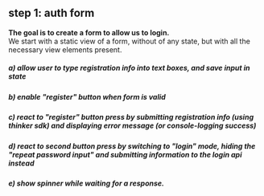 ## step 1: auth form

<b>The goal is to create a form to allow us to login.</b> <br> We start with a static view of a form, without of any state, but with all the necessary view elements present.

##### a) allow user to type registration info into text boxes, and save input in state
##### b) enable "register" button when form is valid
##### c) react to "register" button press by submitting registration info (using thinker sdk) and displaying error message (or console-logging success)
##### d) react to second button press by switching to "login" mode, hiding the "repeat password input" and submitting information to the login api instead
##### e) show spinner while waiting for a response.